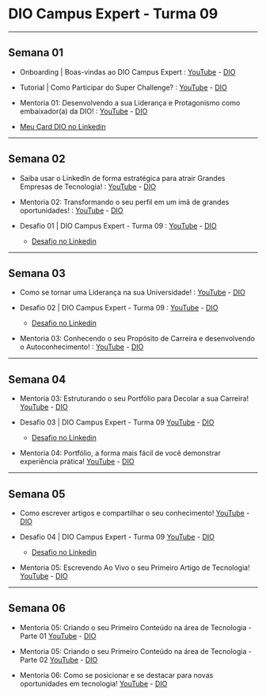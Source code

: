 # DIO Campus Expert - Turma 09

--- 

## Semana 01

* Onboarding | Boas-vindas ao DIO Campus Expert : [YouTube](https://www.youtube.com/watch?v=iLD3koJ3aoM) - [DIO](https://web.dio.me/lives/onboarding-boas-vindas-ao-dio-campus-expert/learning/null?back=/track/dio-campus-expert-turma-09&tab=undefined&moduleId=undefined)

* Tutorial | Como Participar do Super Challenge? : [YouTube](https://www.youtube.com/watch?v=s0MBGr6OwTc) - [DIO](https://web.dio.me/lives/tutorial-como-participar-do-super-challenge?back=/track/dio-campus-expert-turma-09)

* Mentoria 01: Desenvolvendo a sua Liderança e Protagonismo como embaixador(a) da DIO! : [YouTube](https://www.youtube.com/watch?v=0rclFcALPDA) - [DIO](https://web.dio.me/lives/mentoria-01-desenvolvendo-a-sua-lideranca-e-protagonismo-como-embaixadora-da-dio?back=/track/dio-campus-expert-turma-09)

* [Meu Card DIO no Linkedin](https://www.linkedin.com/posts/lelebertoldi_eusoudiocampusexpert-activity-7226619750066323456-n-LJ?utm_source=share&utm_medium=member_desktop)

---

## Semana 02

* Saiba usar o LinkedIn de forma estratégica para atrair Grandes Empresas de Tecnologia! : [YouTube](https://www.youtube.com/watch?v=zchtb_s5MmU) - [DIO](https://web.dio.me/lives/saiba-usar-o-linkedin-de-forma-estrategica-para-atrair-grandes-empresas-de-tecnologia-2?back=/track/dio-campus-expert-turma-09)

* Mentoria 02: Transformando o seu perfil em um imã de grandes oportunidades! : [YouTube](https://www.youtube.com/watch?v=GivMfPWqOgs) - [DIO](https://web.dio.me/lives/mentoria-02-transformando-o-seu-perfil-em-um-ima-de-grandes-oportunidades?back=/track/dio-campus-expert-turma-09)

* Desafio 01 | DIO Campus Expert - Turma 09 : [YouTube](https://www.youtube.com/watch?v=bka5Lck9I7M) - [DIO](https://web.dio.me/lives/desafio-01-dio-campus-expert-turma-09)
  * [Desafio no Linkedin](https://www.linkedin.com/feed/update/urn:li:activity:7229206090775728128/)

---

## Semana 03

* Como se tornar uma Liderança na sua Universidade! : [YouTube](https://www.youtube.com/watch?v=PWNQYtshz1M) - [DIO](https://web.dio.me/lives/como-se-tornar-uma-lideranca-na-sua-universidade-2?back=/track/5738a8a6-f6fc-43f9-919d-503ff392be2f)

* Desafio 02 | DIO Campus Expert - Turma 09 : [YouTube](https://www.youtube.com/watch?v=FZesSVnOz0c) - [DIO](https://web.dio.me/lives/desafio-02-dio-campus-expert-turma-09?back=/track/5738a8a6-f6fc-43f9-919d-503ff392be2f)
  * [Desafio no Linkedin](https://www.linkedin.com/feed/update/urn:li:activity:7238957472474902528/)

* Mentoria 03: Conhecendo o seu Propósito de Carreira e desenvolvendo o Autoconhecimento! : [YouTube](https://www.youtube.com/watch?v=v__oo1BHmfU) - [DIO](https://web.dio.me/lives/mentoria-03-conhecendo-o-seu-proposito-de-carreira-e-desenvolvendo-o-autoconhecimento?back=/track/5738a8a6-f6fc-43f9-919d-503ff392be2f)

---

## Semana 04

* Mentoria 03: Estruturando o seu Portfólio para Decolar a sua Carreira! [YouTube](https://www.youtube.com/watch?v=YNSCACmskwc) - [DIO](https://web.dio.me/lives/mentoria-03-estruturando-o-seu-portfolio-para-decolar-a-sua-carreira?back=/track/dio-campus-expert-turma-09)

* Desafio 03 | DIO Campus Expert - Turma 09 [YouTube](https://www.youtube.com/watch?v=pFmm24U6AyA) - [DIO](https://web.dio.me/lives/desafio-03-dio-campus-expert-turma-09?back=/track/dio-campus-expert-turma-09)
  * [Desafio no Linkedin](https://www.linkedin.com/feed/update/urn:li:activity:7238968829173764098/)

* Mentoria 04: Portfólio, a forma mais fácil de você demonstrar experiência prática! [YouTube](https://www.youtube.com/watch?v=6ordmEWrCjM) - [DIO](https://web.dio.me/lives/mentoria-04-portfolio-a-forma-mais-facil-de-voce-demonstrar-experiencia-pratica?back=/track/dio-campus-expert-turma-09)

---

## Semana 05

* Como escrever artigos e compartilhar o seu conhecimento! [YouTube](https://www.youtube.com/watch?v=ofK9A_raq2w) - [DIO](https://web.dio.me/lives/como-escrever-artigos-e-compartilhar-o-seu-conhecimento-1?back=/track/dio-campus-expert-turma-09)

* Desafio 04 | DIO Campus Expert - Turma 09 [YouTube](https://www.youtube.com/watch?v=FZQNfv_XGWg) - [DIO](https://web.dio.me/lives/desafio-04-dio-campus-expert-turma-09?back=/track/dio-campus-expert-turma-09)
  * [Desafio no Linkedin]()

* Mentoria 05: Escrevendo Ao Vivo o seu Primeiro Artigo de Tecnologia! [YouTube](https://www.youtube.com/watch?v=mppN0bD5eJM) - [DIO](https://web.dio.me/lives/mentoria-05-escrevendo-ao-vivo-o-seu-primeiro-artigo-de-tecnologia?back=/track/dio-campus-expert-turma-09)

---

## Semana 06

* Mentoria 05: Criando o seu Primeiro Conteúdo na área de Tecnologia - Parte 01 [YouTube](https://www.youtube.com/watch?v=qAmqGEpb_BU) - [DIO](https://web.dio.me/lives/mentoria-05-criando-o-seu-primeiro-conteudo-na-area-de-tecnologia-parte-01?back=/track/dio-campus-expert-turma-09)

* Mentoria 05: Criando o seu Primeiro Conteúdo na área de Tecnologia - Parte 02 [YouTube](https://www.youtube.com/watch?v=p4BWIaeR1io) - [DIO](https://web.dio.me/lives/mentoria-05-criando-o-seu-primeiro-conteudo-na-area-de-tecnologia-parte-02?back=/track/dio-campus-expert-turma-09)

* Mentoria 06: Como se posicionar e se destacar para novas oportunidades em tecnologia! [YouTube]() - [DIO](https://web.dio.me/lives/mentoria-06-como-se-posicionar-e-se-destacar-para-novas-oportunidades-em-tecnologia-2?back=/track/dio-campus-expert-turma-09)


